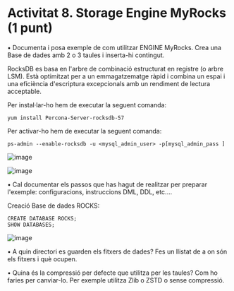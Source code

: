 # Activitat 8. Storage Engine MyRocks (1 punt)

• Documenta i posa exemple de com utilitzar ENGINE MyRocks. Crea una Base de dades amb 2 o 3 taules i inserta-hi contingut.
  
  RocksDB es basa en l'arbre de combinació estructurat en registre (o arbre LSM). Està optimitzat per a un emmagatzematge ràpid i combina un espai i una eficiència d'escriptura excepcionals amb un rendiment de lectura acceptable.
  
  Per instal·lar-ho hem de executar la seguent comanda:
  
    yum install Percona-Server-rocksdb-57
  
  Per activar-ho hem de executar la seguent comanda:
  
    ps-admin --enable-rocksdb -u <mysql_admin_user> -p[mysql_admin_pass ]
  
  ![image](https://user-images.githubusercontent.com/61474562/161572593-f39b8d83-3ea6-4ad5-8fc3-e3da6e09f4c1.png)
  
  ![image](https://user-images.githubusercontent.com/61474562/161582041-35452568-5403-4d2f-a9c9-dd2970e30880.png)
  
• Cal documentar els passos que has hagut de realitzar per preparar l'exemple: configuracions, instruccions DML, DDL, etc....
  
  Creació Base de dades ROCKS:
  
    CREATE DATABASE ROCKS;
    SHOW DATABASES;
    
  ![image](https://user-images.githubusercontent.com/61474562/161582146-a0bc4e9d-7428-4871-847c-5c91a287c723.png)

  
• A quin directori es guarden els fitxers de dades? Fes un llistat de a on són els fitxers i què ocupen.
  
  
• Quina és la compressió per defecte que utilitza per les taules? Com ho faries per canviar-lo. Per exemple utilitza Zlib o ZSTD o sense compressió.
  
  

